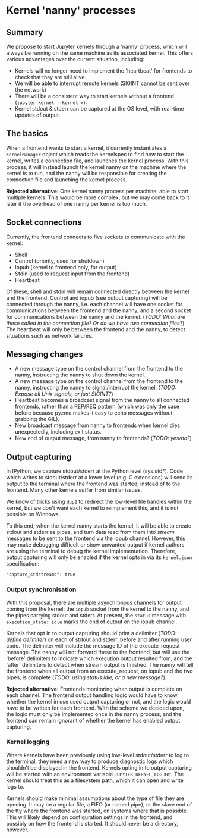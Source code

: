 # Kernel 'nanny' processes

## Summary

We propose to start Jupyter kernels through a 'nanny' process, which will always
be running on the same machine as its associated kernel. This offers various
advantages over the current situation, including:

- Kernels will no longer need to implement the 'heartbeat' for frontends to
  check that they are still alive.
- We will be able to interrupt remote kernels (SIGINT cannot be sent over the network)
- There will be a consistent way to start kernels without a frontend
  (`jupyter kernel --kernel x`).
- Kernel stdout & stderr can be captured at the OS level, with real-time updates
  of output.

## The basics

When a frontend wants to start a kernel, it currently instantiates a `KernelManager`
object which reads the kernelspec to find how to start the kernel, writes a
connection file, and launches the kernel process. With this process, it will
instead launch the kernel nanny on the machine where the kernel is to run, and
the nanny will be responsible for creating the connection file and launching
the kernel process.

**Rejected alternative:** One kernel nanny process per machine, able to start
multiple kernels. This would be more complex, but we may come back to it later
if the overhead of one nanny per kernel is too much.

## Socket connections

Currently, the frontend connects to five sockets to communicate with the kernel:

* Shell
* Control (priority, used for shutdown)
* Iopub (kernel to frontend only, for output)
* Stdin (used to request input from the frontend)
* Heartbeat

Of these, shell and stdin will remain connected directly between the kernel and
the frontend. Control and iopub (see output capturing) will be connected through
the nanny, i.e. each channel will have one socket for communications between
the frontend and the nanny, and a second socket for communications between the
nanny and the kernel. (*TODO: What are these called in the connection file? Or
do we have two connection files?*) The heartbeat will only be between the
frontend and the nanny, to detect situations such as network failures.

## Messaging changes

* A new message type on the control channel from the frontend to the nanny,
  instructing the nanny to shut down the kernel.
* A new message type on the control channel from the frontend to the nanny,
  instructing the nanny to signal/interrupt the kernel. (*TODO: Expose all Unix
  signals, or just SIGINT?*)
* Heartbeat becomes a broadcast signal from the nanny to all connected frontends,
  rather than a REP/REQ pattern (which was only the case before because pyzmq
  makes it easy to echo messages without grabbing the GIL).
* New broadcast message from nanny to frontends when kernel dies unexpectedly,
  including exit status.
* New end of output message, from nanny to frontends? (*TODO: yes/no?*)

## Output capturing

In IPython, we capture stdout/stderr at the Python level (sys.std*). Code which
writes to stdout/stderr at a lower level (e.g. C extensions) will send its output
to the terminal where the frontend was started, instead of to the frontend.
Many other kernels suffer from similar issues.

We know of tricks using `dup2` to redirect the low-level file handles within the
kernel, but we don't want each kernel to reimplement this, and it is not
possible on Windows.

To this end, when the kernel nanny starts the kernel, it will be able to create
stdout and stderr as pipes, and turn data read from them into *stream* messages
to be sent to the frontend via the iopub channel. However, this may make
debugging difficult or show unwanted output if kernel authors are using the
terminal to debug the kernel implementation. Therefore, output capturing will
only be enabled if the kernel opts in via its `kernel.json` specification:

    "capture_stdstreams": true

### Output synchronisation

With this proposal, there are multiple asynchronous channels for output coming
from the kernel: the `iopub` socket from the kernel to the nanny, and the pipes
carrying stdout and stderr. At present, the `status` message with
`execution_state: idle` marks the end of output on the iopub channel.

Kernels that opt in to output capturing should print a delimiter (*TODO: define
delimiter*) on each of stdout and stderr, before and after running user code.
The delimiter will include the message ID of the execute_request message.
The nanny will not forward these to the frontend, but will use the 'before'
delimiters to indicate which execution output resulted from, and the 'after'
delimiters to detect when stream output is finished. The nanny will tell the
frontend when all output from an execute_request, on iopub and the two pipes,
is complete (*TODO: using status:idle, or a new message?*).

**Rejected alternative:** Frontends monitoring when output is complete on each
channel. The frontend output handling logic would have to know whether the
kernel in use used output capturing or not, and the logic would have to be
written for each frontend. With the scheme we decided upon, the logic must only
be implemented once in the nanny process, and the frontend can remain ignorant
of whether the kernel has enabled output capturing.

### Kernel logging

Where kernels have been previously using low-level stdout/stderr to log to the
terminal, they need a new way to produce diagnostic logs which shouldn't be
displayed in the frontend. Kernels opting in to output capturing will be
started with an environment variable `JUPYTER_KERNEL_LOG` set. The kernel
should treat this as a filesystem path, which it can open and write logs to.

Kernels should make minimal assumptions about the type of file they are opening.
It may be a regular file, a FIFO (or named pipe), or the slave end of the tty
where the frontend was started, on systems where that is possible. This will
likely depend on configuration settings in the frontend, and possibly on how the
frontend is started. It should never be a directory, however.
